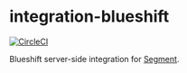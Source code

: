 # integration-blueshift

[![CircleCI](https://circleci.com/gh/segment-integrations/integration-blueshift.svg?style=shield&circle-token=0ef8fdecce5bb885fc0ab4436d17017d8f445d66)](https://circleci.com/gh/segment-integrations/integration-blueshift)
  
Blueshift server-side integration for [Segment](https://segment.com).
